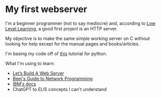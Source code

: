 # My first webserver

I'm a beginner programmer (not to say mediocre) and, according to [Low Level Learning](https://www.youtube.com/@LowLevelLearning), a good first project is an HTTP server.

My objective is to make the same simple working server on C without looking for help except for the manual pages and books/articles.

I'm basing my code off of [this](https://ruslanspivak.com/lsbaws-part1/) tutorial for python.

What I'm using to learn:

- [Let’s Build A Web Server](https://ruslanspivak.com/lsbaws-part1/)
- [Beej's Guide to Network Programming](https://beej.us/guide/bgnet/html/split/index.html)
- [IBM's docs](https://www.ibm.com/docs/en/zos/2.4.0?topic=functions-socket-create-socket)
- ChatGPT to ELI5 concepts I can't understand

